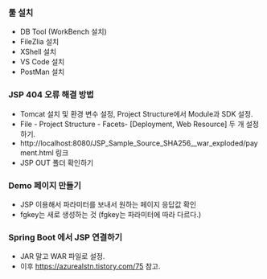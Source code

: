 ### 툴 설치 

- DB Tool (WorkBench 설치)
- FileZlia 설치
- XShell 설치
- VS Code 설치
- PostMan 설치

### JSP 404 오류 해결 방법 

- Tomcat 설치 및 환경 변수 설정, Project Structure에서 Module과 SDK 설정. 
- File - Project Structure - Facets- [Deployment, Web Resource] 두 개 설정하기.
- http://localhost:8080/JSP_Sample_Source_SHA256__war_exploded/payment.html 링크
- JSP OUT 폴더 확인하기

### Demo 페이지 만들기
- JSP 이용해서 파라미터를 보내서 원하는 페이지 응답값 확인
- fgkey는 새로 생성하는 것 (fgkey는 파라미터에 따라 다르다.)


### Spring Boot 에서 JSP 연결하기 

- JAR 말고 WAR 파일로 설정.
- 이후 https://azurealstn.tistory.com/75 참고.
